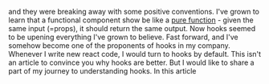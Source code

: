 
and they were breaking away with some positive conventions. I've grown to learn that a functional component show be like a [pure function](https://en.wikipedia.org/wiki/Pure_function) - given the same input (=props), it should return the same output. Now hooks seemed to be upening everything I've grown to believe. Fast forward, and I've somehow become one of the proponents of hooks in my company. Whenever I write new react code, I would turn to hooks by default. This isn't an article to convince you why hooks are better. But I would like to share a part of my journey to understanding hooks. In this article